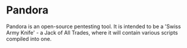# Pandora

Pandora is an open-source pentesting tool. It is intended to be a 'Swiss Army Knife' - a Jack of All Trades, where it will contain
various scripts compiled into one.
